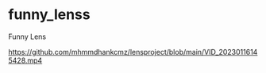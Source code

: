 # funny_lenss

Funny Lens


https://github.com/mhmmdhankcmz/lensproject/blob/main/VID_20230116145428.mp4

